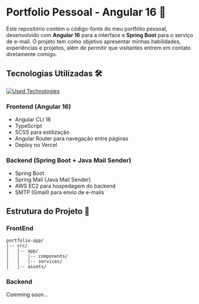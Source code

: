# Portfolio Pessoal - Angular 16 🚀

Este repositório contém o código-fonte do meu portfólio pessoal, desenvolvido com **Angular 16** para a interface e **Spring Boot** para o serviço de e-mail. O projeto tem como objetivo apresentar minhas habilidades, experiências e projetos, além de permitir que visitantes entrem em contato diretamente comigo.

## Tecnologias Utilizadas 🛠️
[![Used Technologies](https://skillicons.dev/icons?i=angular,typescript,java,spring,docker,aws)](https://skillicons.dev)

### **Frontend (Angular 16)**

- Angular CLI 16
- TypeScript
- SCSS para estilização
- Angular Router para navegação entre páginas
- Deploy no Vercel

### **Backend (Spring Boot + Java Mail Sender)**

- Spring Boot
- Spring Mail (Java Mail Sender)
- AWS EC2 para hospedagem do backend
- SMTP (Gmail) para envio de e-mails

## Estrutura do Projeto 📁
### FrontEnd
```plaintext
portfolio-app/
│-- src/
│   │-- app/
│   │   │-- components/  
│   │   │-- services/     
│   │-- assets/
```

### Backend
Comming soon...
